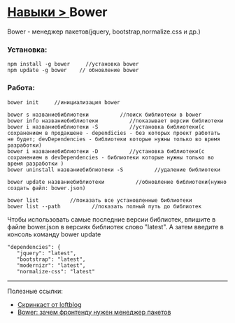 # [Навыки > ](../teach.md) Bower

Bower - менеджер пакетов(jquery, bootstrap,normalize.css и др.)

### Установка:

    npm install -g bower     //установка bower
    npm update -g bower    // обновление bower

### Работа:
    
    bower init     //инициализация bower
    
    bower s названиебиблиотеки          //поиск библиотеки в bower
    bower info названиебиблиотеки          //показывает версии библиотеки
    bower i названиебиблиотеки -S          //установка библиотеки(с сохранением в продакшене - dependicies - без которых проект работать не будет; devDependencies - библиотеки которые нужны только во время разработки)
    bower i названиебиблиотеки -D          //установка библиотеки(с сохранением в devDependencies - библиотеки которые нужны только во время разработки )
    bower uninstall названиебиблиотеки -S          //удаление библиотеки
    
    bower update названиебиблиотеки          //обновление библиотеки(нужно создать файл: bower.json)
    
    bower list          //показать все установленные библиотеки
    bower list --path          //показать полный путь до библиотек
    
Чтобы использовать самые последние версии библиотек, впишите в файле bower.json в версиях библиотек слово "latest". А затем введите в консоль команду bower update
    
    "dependencies": {
       "jquery": "latest",
       "bootstrap": "latest",
       "modernizr": "latest",
       "normalize-css": "latest"

---
Полезные ссылки:
* [Скринкаст от loftblog](https://www.youtube.com/playlist?list=PLY4rE9dstrJwqwHBF4KFMIo9U0HKIR3UP)
* [Bower: зачем фронтенду нужен менеджер пакетов](http://nano.sapegin.ru/all/bower)